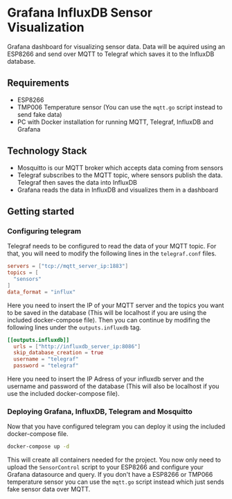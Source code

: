 # Grafana InfluxDB Sensor Visualization

Grafana dashboard for visualizing sensor data. Data will be aquired using an ESP8266 and send over MQTT to Telegraf which saves it to the InfluxDB database. 

## Requirements

* ESP8266
* TMP006 Temperature sensor (You can use the `mqtt.go` script instead to send fake data)
* PC with Docker installation for running MQTT, Telegraf, InfluxDB and Grafana

## Technology Stack

* Mosquitto is our MQTT broker which accepts data coming from sensors
* Telegraf subscribes to the MQTT topic, where sensors publish the data. Telegraf then saves the data into InfluxDB
* Grafana reads the data in InfluxDB and visualizes them in a dashboard

## Getting started

### Configuring telegram

Telegraf needs to be configured to read the data of your MQTT topic. For that, you will need to modify the following lines in the `telegraf.conf` files.

```conf
servers = ["tcp://mqtt_server_ip:1883"]
topics = [
  "sensors"
]
data_format = "influx"
```

Here you need to insert the IP of your MQTT server and the topics you want to be saved in the database (This will be localhost if you are using the included docker-compose file). Then you can continue by modifing the following lines under the `outputs.influxdb` tag.

```conf
[[outputs.influxdb]]
  urls = ["http://influxdb_server_ip:8086"]
  skip_database_creation = true
  username = "telegraf"
  password = "telegraf"
```

Here you need to insert the IP Adress of your influxdb server and the username and password of the database (This will also be localhost if you use the included docker-compose file).

### Deploying Grafana, InfluxDB, Telegram and Mosquitto

Now that you have configured telegram you can deploy it using the included docker-compose file.

```bash 
docker-compose up -d
```

This will create all containers needed for the project. You now only need to upload the `SensorControl` script to your ESP8266 and configure your Grafana datasource and query. If you don't have a ESP8266 or TMP066 temperature sensor you can use the `mqtt.go` script instead which just sends fake sensor data over MQTT.